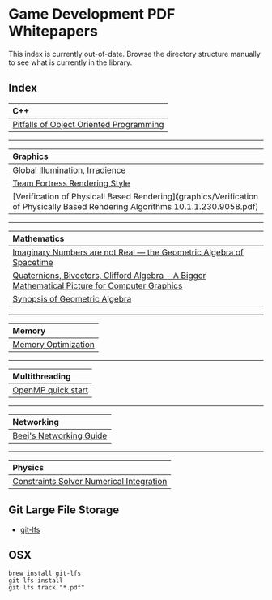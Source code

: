# Game Development PDF Whitepapers

This index is currently out-of-date. Browse the directory structure manually
to see what is currently in the library.

## Index

|C++|
|:--|
|[Pitfalls of Object Oriented Programming](c++/Pitfalls_of_Object_Oriented_Programming_GCAP_09.pdf)|

<hr>

|Graphics|
|:-------|
|[Global Illumination, Irradience](graphics/SIGGRAPH_2015_Remedy.pdf)|
|[Team Fortress Rendering Style](graphics/NPAR07_IllustrativeRenderingInTeamFortress2.pdf)|
|[Verification of Physicall Based Rendering](graphics/Verification of Physically Based Rendering Algorithms 10.1.1.230.9058.pdf)|

<hr>

|Mathematics|
|:----------|
|[Imaginary Numbers are not Real — the Geometric Algebra of Spacetime](mathematics/ImagNumbersArentReal.pdf)|
|[Quaternions, Bivectors, Clifford Algebra - A Bigger Mathematical Picture for Computer Graphics](mathematics/wscg12_lengyel.pdf)|
|[Synopsis of Geometric Algebra](mathematics/New_Foundations_for_Classical_Mechanics-D_Hestenes_NFMPchapt1.pdf)

<hr>

|Memory|
|:-----|
|[Memory Optimization](memory/GDC2003_Memory_Optimization_18Mar03.pdf)|

<hr>

|Multithreading|
|:-------------|
|[OpenMP quick start](multithreading/omp-hands-on-SC08.pdf)|

<hr>

|Networking|
|:---------|
|[Beej's Networking Guide](networking/bgnet_USLetter_2.pdf)|

<hr>

|Physics|
|:------|
|[Constraints Solver Numerical Integration](physics/04-GDC09_Catto_Erin_Solver.pdf)|

## Git Large File Storage

* [git-lfs](https://git-lfs.github.com/)

## OSX

```
brew install git-lfs
git lfs install
git lfs track "*.pdf"
```

